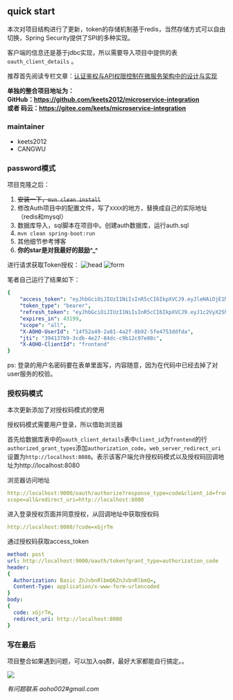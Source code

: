 ## quick start
本次对项目结构进行了更新，token的存储机制基于redis，当然存储方式可以自由切换，Spring Security提供了SPI的多种实现。

客户端的信息还是基于jdbc实现，所以需要导入项目中提供的表`oauth_client_details` 。

推荐首先阅读专栏文章：[认证鉴权与API权限控制在微服务架构中的设计与实现](http://blueskykong.com/categories/Security/)

**单独的整合项目地址为：   
GitHub：https://github.com/keets2012/microservice-integration   
或者 码云：https://gitee.com/keets/microservice-integration**

### maintainer
- keets2012
- CANGWU

### password模式
项目克隆之后：

1. ~~安装一下，`mvn clean install`~~
2. 修改Auth项目中的配置文件，写了`XXXX`的地方，替换成自己的实际地址（redis和mysql）
3. 数据库导入，sql脚本在项目中。创建auth数据库，运行auth.sql
4. `mvn clean spring-boot:run`
5. 其他细节参考博客
6. **你的star是对我最好的鼓励^_^**

进行请求获取Token授权：
![head](http://ovcjgn2x0.bkt.clouddn.com/login1-header.png "头部信息")
![form](http://ovcjgn2x0.bkt.clouddn.com/loginform2.png "表单信息")


笔者自己运行了结果如下：

```yaml
{
    "access_token": "eyJhbGciOiJIUzI1NiIsInR5cCI6IkpXVCJ9.eyJleHAiOjE1MDkwNzMzMjcsIlgtQU9ITy1Vc2VySWQiOiIxNGY1MmE0OS0yYTgxLTRhMmYtOGI5Mi01ZmU0NzUzZGRmZGEiLCJ1c2VyX25hbWUiOiIxODM2MjkxNjcyNiIsImp0aSI6IjM5NDEzN2I5LTNjZGItNGUyNy04NGRjLWM5YjEyYzk3ZTA4YyIsImNsaWVudF9pZCI6ImZyb250ZW5kIiwic2NvcGUiOlsiYWxsIl19.pGZhGNVECg0b4LB_pYXTTVKjNn8FA5biM04Bhcd-MEE",
    "token_type": "bearer",
    "refresh_token": "eyJhbGciOiJIUzI1NiIsInR5cCI6IkpXVCJ9.eyJ1c2VyX25hbWUiOiIxODM2MjkxNjcyNiIsInNjb3BlIjpbImFsbCJdLCJhdGkiOiIzOTQxMzdiOS0zY2RiLTRlMjctODRkYy1jOWIxMmM5N2UwOGMiLCJleHAiOjE1MTE2MjIxMjcsIlgtQU9ITy1Vc2VySWQiOiIxNGY1MmE0OS0yYTgxLTRhMmYtOGI5Mi01ZmU0NzUzZGRmZGEiLCJqdGkiOiJkYTBmOTMxMS1lZjc0LTRiMjQtODViZi04ZTNjNDVhNGEyNzkiLCJjbGllbnRfaWQiOiJmcm9udGVuZCJ9.2MRdqEogAwbesRfj2TKoWhMazItBlpjbQx7dlgfFpHE",
    "expires_in": 43199,
    "scope": "all",
    "X-AOHO-UserId": "14f52a49-2a81-4a2f-8b92-5fe4753ddfda",
    "jti": "394137b9-3cdb-4e27-84dc-c9b12c97e08c",
    "X-AOHO-ClientId": "frontend"
}
```

ps: 登录的用户名密码要在表单里面写，内容随意，因为在代码中已经去掉了对user服务的校验。

### 授权码模式
本次更新添加了对授权码模式的使用

授权码模式需要用户登录，所以借助浏览器

首先给数据库表中的`oauth_client_details`表中`client_id`为`frontend`的行`authorized_grant_types`添加`authorization_code`，`web_server_redirect_uri`设置为`http://localhost:8080`。表示该客户端允许授权码模式以及授权码回调地址为http://localhost:8080

浏览器访问地址

```yaml
http://localhost:9000/oauth/authorize?response_type=code&client_id=frontend&
scope=all&redirect_uri=http://localhost:8080
```


进入登录授权页面并同意授权，从回调地址中获取授权码

```yaml
http://localhost:8080/?code=xGjrTm
```

通过授权码获取access_token

```yaml
method: post 
url: http://localhost:9000/oauth/token?grant_type=authorization_code
header:
{
  Authorization: Basic ZnJvbnRlbmQ6ZnJvbnRlbmQ=,
  Content-Type: application/x-www-form-urlencoded
}
body:
{
  code: xGjrTm,
  redirect_uri: http://localhost:8080
}
```

### 写在最后

项目整合如果遇到问题，可以加入qq群，最好大家都能自行搞定。。

![](http://ovcjgn2x0.bkt.clouddn.com/IMG_0806.JPG)

*有问题联系 aoho002#gmail.com*


